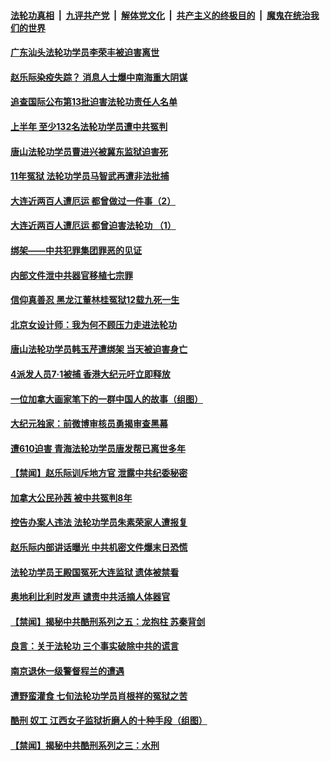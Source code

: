 

####  [法轮功真相](../../../../basic/blob/master/README.md?t=07090402) &nbsp;|&nbsp; [九评共产党](../../../../9ping.md/blob/master/README.md?t=07090402) &nbsp;|&nbsp; [解体党文化](../../../../jtdwh.md/blob/master/README.md?t=07090402)  &nbsp;|&nbsp; [共产主义的终极目的](../../../../gczydzjmd.md/blob/master/README.md?t=07090402) &nbsp;|&nbsp; [魔鬼在统治我们的世界](../../../../mgztzwmdsj.md/blob/master/README.md?t=07090402) 

#### [广东汕头法轮功学员李荣丰被迫害离世](../pages/prog424/a102888726.md?t=07090402) 

#### [赵乐际染疫失踪？ 消息人士爆中南海重大阴谋](../pages/prog424/a102888603.md?t=07090402) 

#### [追查国际公布第13批迫害法轮功责任人名单](../pages/prog424/a102887760.md?t=07090402) 

#### [上半年 至少132名法轮功学员遭中共冤判](../pages/prog424/a102887019.md?t=07090402) 

#### [唐山法轮功学员曹进兴被冀东监狱迫害死](../pages/prog424/a102886856.md?t=07090402) 

#### [11年冤狱 法轮功学员马智武再遭非法批捕](../pages/prog424/a102886601.md?t=07090402) 

#### [大连近两百人遭厄运 都曾做过一件事（2）](../pages/prog424/a102885831.md?t=07090402) 

#### [大连近两百人遭厄运 都曾迫害法轮功 （1）](../pages/prog424/a102885819.md?t=07090402) 

#### [绑架——中共犯罪集团罪恶的见证](../pages/prog424/a102885814.md?t=07090402) 

#### [内部文件泄中共器官移植七宗罪](../pages/prog424/a102885616.md?t=07090402) 

#### [信仰真善忍 黑龙江董林桂冤狱12载九死一生](../pages/prog424/a102885038.md?t=07090402) 

#### [北京女设计师：我为何不顾压力走进法轮功](../pages/prog424/a102885030.md?t=07090402) 

#### [唐山法轮功学员韩玉芹遭绑架 当天被迫害身亡](../pages/prog424/a102884496.md?t=07090402) 

#### [4派发人员7·1被捕 香港大纪元吁立即释放](../pages/prog424/a102884284.md?t=07090402) 

#### [一位加拿大画家笔下的一群中国人的故事（组图）](../pages/prog424/a102884281.md?t=07090402) 

#### [大纪元独家：前微博审核员勇揭审查黑幕](../pages/prog424/a102883917.md?t=07090402) 

#### [遭610迫害 青海法轮功学员唐发帮已离世多年](../pages/prog424/a102883426.md?t=07090402) 

#### [【禁闻】赵乐际训斥地方官 泄露中共纪委秘密](../pages/prog424/a102883200.md?t=07090402) 

#### [加拿大公民孙茜 被中共冤判8年](../pages/prog424/a102882757.md?t=07090402) 

#### [控告办案人违法 法轮功学员朱素荣家人遭报复](../pages/prog424/a102882576.md?t=07090402) 

#### [赵乐际内部讲话曝光 中共机密文件爆末日恐慌](../pages/prog424/a102882462.md?t=07090402) 

#### [法轮功学员王殿国冤死大连监狱 遗体被禁看](../pages/prog424/a102881814.md?t=07090402) 

#### [奥地利比利时发声 谴责中共活摘人体器官](../pages/prog424/a102881695.md?t=07090402) 

#### [【禁闻】揭秘中共酷刑系列之五：龙抱柱  苏秦背剑](../pages/prog424/a102881635.md?t=07090402) 

#### [良言：关于法轮功 三个事实破除中共的谎言](../pages/prog424/a102881383.md?t=07090402) 

#### [南京退休一级警督程兰的遭遇](../pages/prog424/a102880747.md?t=07090402) 

#### [遭野蛮灌食 七旬法轮功学员肖根祥的冤狱之苦](../pages/prog424/a102880734.md?t=07090402) 

#### [酷刑 奴工 江西女子监狱折磨人的十种手段（组图）](../pages/prog424/a102879877.md?t=07090402) 

#### [【禁闻】揭秘中共酷刑系列之三：水刑](../pages/prog424/a102879588.md?t=07090402) 

